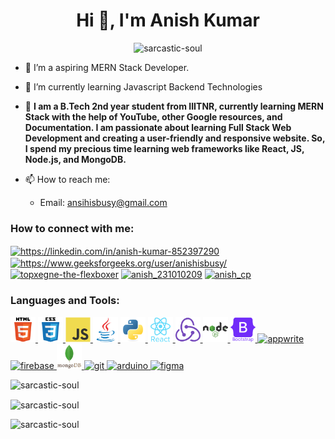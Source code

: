 <h1 align="center">Hi 👋, I'm Anish Kumar</h1>

<p align="center"> <img src="https://komarev.com/ghpvc/?username=sarcastic-soul&label=Profile%20views&color=0e75b6&style=flat" alt="sarcastic-soul" /> </p>

- 🔭 I’m a aspiring MERN Stack Developer.

- 🌱 I’m currently learning Javascript Backend Technologies

- 💬 **I am a B.Tech 2nd year student from IIITNR, currently learning MERN Stack with the help of YouTube, other Google resources, and Documentation. I am passionate about learning Full Stack Web Development and creating a user-friendly and responsive website. So, I spend my precious time learning web frameworks like React, JS, Node.js, and MongoDB.**

- 📫 How to reach me:
  - Email: ansihisbusy@gmail.com

<h3 align="left">How to connect with me:</h3>
<p align="left">
<a href="https://linkedin.com/in/https://linkedin.com/in/anish-kumar-852397290" target="blank"><img align="center" src="https://raw.githubusercontent.com/rahuldkjain/github-profile-readme-generator/master/src/images/icons/Social/linked-in-alt.svg" alt="https://linkedin.com/in/anish-kumar-852397290" height="30" width="40" /></a>
<a href="https://auth.geeksforgeeks.org/user/https://www.geeksforgeeks.org/user/anishisbusy/" target="blank"><img align="center" src="https://raw.githubusercontent.com/rahuldkjain/github-profile-readme-generator/master/src/images/icons/Social/geeks-for-geeks.svg" alt="https://www.geeksforgeeks.org/user/anishisbusy/" height="30" width="40" /></a>
<a href="https://codepen.io/topxegne-the-flexboxer" target="blank"><img align="center" src="https://raw.githubusercontent.com/rahuldkjain/github-profile-readme-generator/master/src/images/icons/Social/codepen.svg" alt="topxegne-the-flexboxer" height="30" width="40" /></a>
<a href="https://codeforces.com/profile/anish_231010209" target="blank"><img align="center" src="https://raw.githubusercontent.com/rahuldkjain/github-profile-readme-generator/master/src/images/icons/Social/codeforces.svg" alt="anish_231010209" height="30" width="40" /></a>
<a href="https://www.codechef.com/users/anish_cp" target="blank"><img align="center" src="https://cdn.jsdelivr.net/npm/simple-icons@3.1.0/icons/codechef.svg" alt="anish_cp" height="30" width="40" /></a>
  
</p>

<h3 align="left">Languages and Tools:</h3>
<p align="left">
  <a href="https://www.w3.org/html/" target="_blank" rel="noreferrer"> <img src="https://raw.githubusercontent.com/devicons/devicon/master/icons/html5/html5-original-wordmark.svg" alt="html5" width="40" height="40"/> </a> 
  <a href="https://www.w3schools.com/css/" target="_blank" rel="noreferrer"> <img src="https://raw.githubusercontent.com/devicons/devicon/master/icons/css3/css3-original-wordmark.svg" alt="css3" width="40" height="40"/> </a>
  <a href="https://developer.mozilla.org/en-US/docs/Web/JavaScript" target="_blank" rel="noreferrer"> <img src="https://raw.githubusercontent.com/devicons/devicon/master/icons/javascript/javascript-original.svg" alt="javascript" width="40" height="40"/> </a> 
  <a href="https://www.java.com" target="_blank" rel="noreferrer"> <img src="https://raw.githubusercontent.com/devicons/devicon/master/icons/java/java-original.svg" alt="java" width="40" height="40"/> </a> 
  <a href="https://www.python.org" target="_blank" rel="noreferrer"> <img src="https://raw.githubusercontent.com/devicons/devicon/master/icons/python/python-original.svg" alt="python" width="40" height="40"/> </a> <a href="https://reactjs.org/" target="_blank" rel="noreferrer"> <img src="https://raw.githubusercontent.com/devicons/devicon/master/icons/react/react-original-wordmark.svg" alt="react" width="40" height="40"/> </a> 
  <a href="https://redux.js.org" target="_blank" rel="noreferrer"> <img src="https://raw.githubusercontent.com/devicons/devicon/master/icons/redux/redux-original.svg" alt="redux" width="40" height="40"/> </a> 
  <a href="https://nodejs.org" target="_blank" rel="noreferrer"> <img src="https://raw.githubusercontent.com/devicons/devicon/master/icons/nodejs/nodejs-original-wordmark.svg" alt="nodejs" width="40" height="40"/> </a>
  <a href="https://getbootstrap.com" target="_blank" rel="noreferrer"> <img src="https://raw.githubusercontent.com/devicons/devicon/master/icons/bootstrap/bootstrap-plain-wordmark.svg" alt="bootstrap" width="40" height="40"/> </a>
  <a href="https://appwrite.io" target="_blank" rel="noreferrer"> <img src="https://www.vectorlogo.zone/logos/appwriteio/appwriteio-icon.svg" alt="appwrite" width="40" height="40"/> </a>
  <a href="https://firebase.google.com/" target="_blank" rel="noreferrer"> <img src="https://www.vectorlogo.zone/logos/firebase/firebase-icon.svg" alt="firebase" width="40" height="40"/> </a> 
  <a href="https://www.mongodb.com/" target="_blank" rel="noreferrer"> <img src="https://raw.githubusercontent.com/devicons/devicon/master/icons/mongodb/mongodb-original-wordmark.svg" alt="mongodb" width="40" height="40"/> </a>
  <a href="https://git-scm.com/" target="_blank" rel="noreferrer"> <img src="https://www.vectorlogo.zone/logos/git-scm/git-scm-icon.svg" alt="git" width="40" height="40"/> </a>
  <a href="https://www.arduino.cc/" target="_blank" rel="noreferrer"> <img src="https://cdn.worldvectorlogo.com/logos/arduino-1.svg" alt="arduino" width="40" height="40"/> </a>
  <a href="https://www.figma.com/" target="_blank" rel="noreferrer"> <img src="https://www.vectorlogo.zone/logos/figma/figma-icon.svg" alt="figma" width="40" height="40"/> </a> 
</p>


<p>&nbsp;<img align="left" src="https://github-readme-stats.vercel.app/api?username=sarcastic-soul&show_icons=true&locale=en" alt="sarcastic-soul" /></p>
<p><img align="center" src="https://github-readme-streak-stats.herokuapp.com/?user=sarcastic-soul&" alt="sarcastic-soul" /></p>
<p><img align="left" src="https://github-readme-stats.vercel.app/api/top-langs?username=Sarcastic-Soul&show_icons=true&locale=en&layout=compact" alt="sarcastic-soul" /></p>

